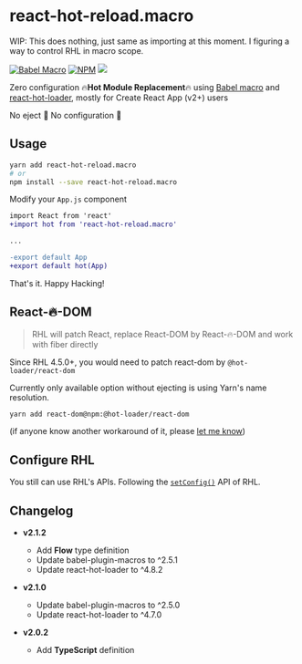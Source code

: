 # react-hot-reload.macro

WIP: This does nothing, just same as importing at this moment. I figuring a way to control RHL in macro scope. 

[![Babel Macro](https://img.shields.io/badge/babel--macro-%F0%9F%8E%A3-f5da55.svg)](https://github.com/kentcdodds/babel-plugin-macros) [![NPM](https://img.shields.io/npm/v/react-hot-reload.macro.svg)](https://www.npmjs.com/package/react-hot-reload.macro) ![](https://img.shields.io/github/license/cometkim/react-hot-reload.macro.svg)

Zero configuration :fire:**Hot Module Replacement**:fire: using [Babel macro](https://github.com/kentcdodds/babel-plugin-macros)
and [react-hot-loader](https://github.com/gaearon/react-hot-loader), mostly for Create React App (v2+) users

No eject :tada: No configuration :tada:

## Usage

```bash
yarn add react-hot-reload.macro
# or
npm install --save react-hot-reload.macro
```

Modify your `App.js` component

```diff
import React from 'react'
+import hot from 'react-hot-reload.macro'

...

-export default App
+export default hot(App)
```

That's it. Happy Hacking!

## React-:fire:-DOM

> RHL will patch React, replace React-DOM by React-🔥-DOM and work with fiber directly

Since RHL 4.5.0+, you would need to patch react-dom by `@hot-loader/react-dom`

Currently only available option without ejecting is using Yarn's name resolution.

```bash
yarn add react-dom@npm:@hot-loader/react-dom
```

(if anyone know another workaround of it, please [let me know](https://github.com/cometkim/react-hot-reload.macro/issues/new))

## Configure RHL

You still can use RHL's APIs. Following the [`setConfig()`](https://github.com/gaearon/react-hot-loader#setconfigconfig) API of RHL.

## Changelog

- **v2.1.2**
  - Add **Flow** type definition
  - Update babel-plugin-macros to ^2.5.1
  - Update react-hot-loader to ^4.8.2

- **v2.1.0**
  - Update babel-plugin-macros to ^2.5.0
  - Update react-hot-loader to ^4.7.0

- **v2.0.2**
  - Add **TypeScript** definition
